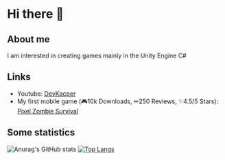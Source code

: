 # Hi there 👋

## About me
I am interested in creating games mainly in the Unity Engine C#

## Links
- Youtube: [DevKacper](https://www.youtube.com/c/DevKacper)
- My first mobile game (🎮10k Downloads, ✏250 Reviews, ✨4.5/5 Stars): [Pixel Zombie Survival](https://play.google.com/store/apps/details?id=com.KDApps.PixelZombieSurvival)

## Some statistics
![Anurag's GitHub stats](https://github-readme-stats.vercel.app/api?username=KacperGra&show_icons=true&theme=dark&count_private=true)
[![Top Langs](https://github-readme-stats.vercel.app/api/top-langs/?username=KacperGra&layout=compact&hide=CMake,Makefile,ShaderLab)](https://github.com/anuraghazra/github-readme-stats)
